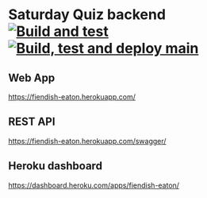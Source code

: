 # Saturday Quiz backend [![Build and test](https://github.com/markwhitaker/saturday-quiz-web/actions/workflows/build-and-test.yml/badge.svg)](https://github.com/markwhitaker/saturday-quiz-web/actions/workflows/build-and-test.yml) [![Build, test and deploy main](https://github.com/markwhitaker/saturday-quiz-web/actions/workflows/build-test-and-deploy-main.yml/badge.svg)](https://github.com/markwhitaker/saturday-quiz-web/actions/workflows/build-test-and-deploy-main.yml)

## Web App

https://fiendish-eaton.herokuapp.com/

## REST API

https://fiendish-eaton.herokuapp.com/swagger/

## Heroku dashboard

https://dashboard.heroku.com/apps/fiendish-eaton/
